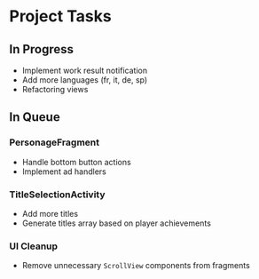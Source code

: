 # Project Tasks

## In Progress
- Implement work result notification
- Add more languages (fr, it, de, sp)
- Refactoring views

## In Queue

### PersonageFragment
- Handle bottom button actions
- Implement ad handlers

### TitleSelectionActivity
- Add more titles
- Generate titles array based on player achievements

### UI Cleanup
- Remove unnecessary `ScrollView` components from fragments

